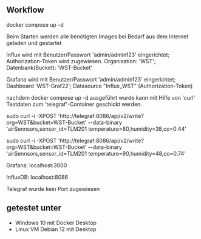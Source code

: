 ## Workflow

docker compose up -d

Beim Starten werden alle benötigten Images bei Bedarf aus dem Internet geladen und gestartet

Influx wird mit Benutzer/Passwort 'admin/admin123' eingerichtet; Authorization-Token wird zugewiesen. Organisation: 'WST'; Datenbank(Bucket): 'WST-Bucket'

Grafana wird mit Benutzer/Passwort 'admin/admin123' eingerichtet; Dashboard 'WST-Graf22'; Datasource "Influx_WST" (Authorization-Token)

nachdem docker compose up -d ausgeführt wurde kann mit Hilfe von 'curl' Testdaten zum 'telegraf'-Container geschickt werden.

sudo curl -i -XPOST 'http://telegraf:8086/api/v2/write?org=WST&bucket=WST-Bucket' --data-binary 'airSennsors,sensor_id=TLM201 temperature=80,humidity=38,co=0.44'

sudo curl -i -XPOST 'http://telegraf:8086/api/v2/write?org=WST&bucket=WST-Bucket' --data-binary 'airSennsors,sensor_id=TLM201 temperature=90,humidity=48,co=0.74'

Grafana: localhost:3000

InfluxDB: localhost:8086

Telegraf wurde kein Port zugewiesen

## getestet unter 
- Windows 10 mit Docker Desktop
- Linux VM Debian 12 mit Desktop
